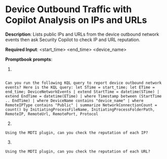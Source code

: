# Device Outbound Traffic with Copilot Analysis on IPs and URLs

**Description**: Lists public IPs and URLs from the device outbound network events then ask Security Copilot to check IP and URL reputation.

**Required Input**: <start_time> <end_time> <device_name>

**Promptbook prompts**:

1. 
 ```

Can you run the following KQL query to report device outbound network events? Here is the KQL query: let STime = start_time; let ETime = end_time; DeviceNetworkEvents | extend StartTime = datetime(STime) | extend EndTime = datetime(ETime) | where Timestamp between (StartTime .. EndTime) | where DeviceName contains "device_name" | where RemoteIPType contains "Public" | summarize NetworkConnectionCount = count() by InitiatingProcessFileName, InitiatingProcessFolderPath, RemoteIP, RemoteUrl, RemotePort, Protocol
 ```
2.  
 ```
Using the MDTI plugin, can you check the reputation of each IP?
 ```
 3.  
 ```
Using the MDTI plugin, can you check the reputation of each URL?
 ```
